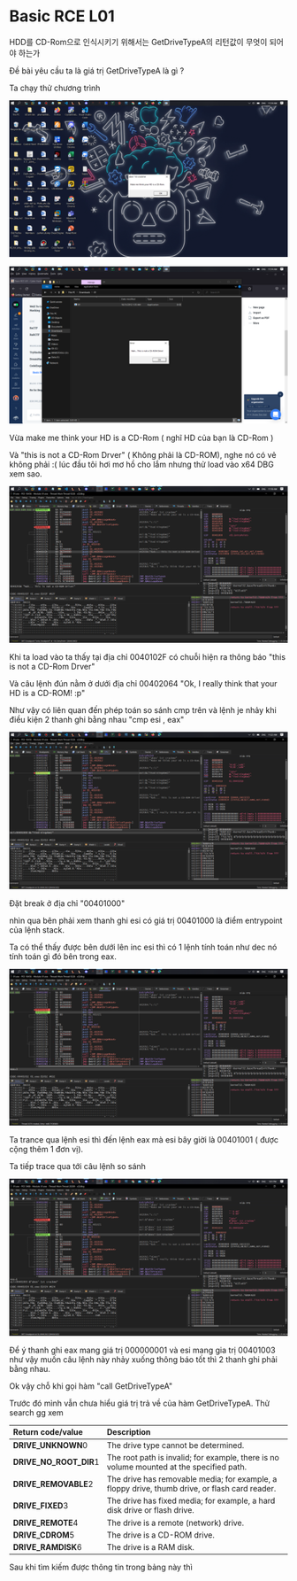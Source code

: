# Basic RCE L01

HDD를 CD-Rom으로 인식시키기 위해서는 GetDriveTypeA의 리턴값이 무엇이 되어야 하는가

Đề bài yêu cầu ta là giá trị GetDriveTypeA là gì ?

Ta chạy thử chương trình

![](../../.gitbook/assets/image%20%2822%29.png)

![](../../.gitbook/assets/image%20%2823%29.png)

Vừa make me think your HD is a CD-Rom \( nghĩ HD của  bạn là CD-Rom \)

Và "this is not a CD-Rom Drver" \( Không phải là CD-ROM\), nghe nó có vẻ không phải :\( lúc đầu tôi hơi mơ hồ cho lắm nhưng thử load vào x64 DBG xem sao.

![](../../.gitbook/assets/image%20%2825%29.png)

Khi ta load vào ta thấy tại địa chỉ 0040102F có chuỗi hiện ra thông báo "this is not a CD-Rom Drver" 

Và câu lệnh đún nằm ở dưới địa chỉ 00402064 "Ok, I really think that your HD is a CD-ROM! :p"

Như vậy có liên quan đến phép toán so sánh cmp trên và lệnh je nhảy khi điều kiện 2 thanh ghi bằng nhau "cmp esi , eax"

![](../../.gitbook/assets/image%20%2821%29.png)

Đặt break ở địa chỉ  "00401000"

nhìn qua bên phải xem thanh ghi esi có giá trị 00401000 là điểm entrypoint của lệnh stack.

Ta có thể thấy được bên dưới lên inc esi thì có 1 lệnh tính toán như dec nó tính toán gì đó bên trong eax.

![](../../.gitbook/assets/image%20%2824%29.png)

Ta trance qua lệnh esi thì đến lệnh eax mà esi bây giời là 00401001 \( được cộng thêm 1 đơn vị\).

Ta tiếp trace qua tới câu lệnh so sánh

![](../../.gitbook/assets/image%20%2826%29.png)

Để ý thanh ghi eax mang giá trị 000000001 và esi mang gia trị 00401003 như vậy muốn câu lệnh này nhảy xuống thông báo tốt thì 2 thanh ghi phải bằng nhau.

Ok vậy chỗ khi gọi hàm "call GetDriveTypeA" 

Trước đó mình vẫn chưa hiểu giá trị trả về của hàm GetDriveTypeA. Thử search gg xem



| Return code/value | Description |
| :--- | :--- |
| **DRIVE\_UNKNOWN**0 |  The drive type cannot be determined. |
| **DRIVE\_NO\_ROOT\_DIR**1 |  The root path is invalid; for example, there is no volume mounted at the specified path. |
| **DRIVE\_REMOVABLE**2 |  The drive has removable media; for example, a floppy drive, thumb drive, or flash card reader. |
| **DRIVE\_FIXED**3 |  The drive has fixed media; for example, a hard disk drive or flash drive. |
| **DRIVE\_REMOTE**4 |  The drive is a remote \(network\) drive. |
| **DRIVE\_CDROM**5 |  The drive is a CD-ROM drive. |
| **DRIVE\_RAMDISK**6 |  The drive is a RAM disk. |

Sau khi tìm kiếm được thông tin trong bảng này thì 

